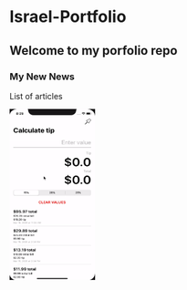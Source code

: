 # Israel-Portfolio

## Welcome to my porfolio repo

### My New News

List of articles

<div>
    <img src="img/dibujo.gif" width="150" height="300">
</div>


